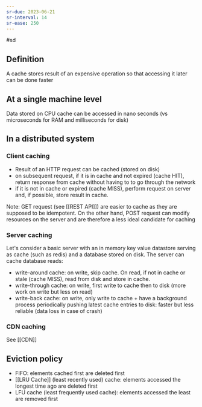 ```yaml
---
sr-due: 2023-06-21
sr-interval: 14
sr-ease: 250
---
```


#sd

## Definition

A cache stores result of an expensive operation so that accessing it later can be done faster

## At a single machine level

Data stored on CPU cache can be accessed in nano seconds (vs microseconds for RAM and milliseconds for disk)

## In a distributed system

### Client caching

- Result of an HTTP request can be cached (stored on disk)
- on subsequent request, if it is in cache and not expired (cache HIT), return response from cache without having to to go through the network
- if it is not in cache or expired (cache MISS), perform request on server and, if possible, store result in cache.

Note: GET request (see [[REST API]]) are easier to cache as they are supposed to be idempotent. On the other hand, POST request can modify resources on the server and are therefore a less ideal candidate for caching

### Server caching

Let's consider a basic server with an in memory key value datastore serving as cache (such as redis) and a database stored on disk. The server can cache database reads:

- write-around cache: on write, skip cache. On read, if not in cache or stale (cache MISS), read from disk and store in cache.
- write-through cache: on write, first write to cache then to disk (more work on write but less on read)
- write-back cache: on write, only write to cache + have a background process periodically pushing latest cache entries to disk: faster but less reliable (data loss in case of crash)

### CDN caching

See [[CDN]]

## Eviction policy

- FIFO: elements cached first are deleted first
- [[LRU Cache]] (least recently used) cache: elements accessed the longest time ago are deleted first
- LFU cache (least frequently used cache): elements accessed the least are removed first
